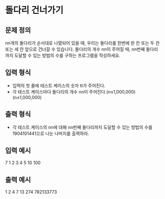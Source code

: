 # 돌다리 건너가기

## 문제 정의

nn개의 돌다리가 순서대로 나열되어 있을 때, 우리는 돌다리를 한번에 한 칸 또는 두 칸 또는 세 칸 앞으로 건너갈 수 있습니다. 돌다리의 개수 nn이 주어질 때, nn번째 돌다리까지 도달할 수 있는 방법의 수를 구하는 프로그램을 작성하세요.

## 입력 형식

- 입력의 첫 줄에 테스트 케이스의 숫자 tt가 주어진다.
- 각 테스트 케이스마다 돌다리의 개수 nn이 주어진다.(n≤1,000,000)(n≤1,000,000)

## 출력 형식

- 각 테스트 케이스의 nn에 대해 nn번째 돌다리까지 도달할 수 있는 방법의 수를 1904101441으로 나눈 나머지를 출력하라.

## 입력 예시

7
1
2
3
4
5
10
100

## 출력 예시

1
2
4
7
13
274
782133773